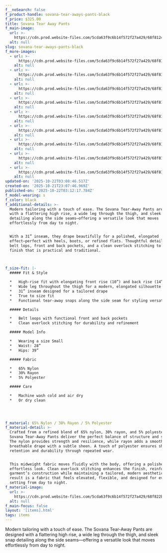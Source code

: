 ```yaml
---
f__noSearch: false
f_product-handle: sovana-tear-aways-pants-black
f_price: $325.00
title: Sovana Tear Away Pants
f_main-image:
  url: >-
    https://cdn.prod.website-files.com/5cda63f9c6b14f572f27a429/68f8124296bfdb3b28aba977_68f6a6ccf80973b062300459_68c453727781b1892d0a0a1d_009.avif
  alt: null
slug: sovana-tear-aways-pants-black
f_more-images:
  - url: >-
      https://cdn.prod.website-files.com/5cda63f9c6b14f572f27a429/68f8124296bfdb3b28aba968_68f6a6ccf80973b062300453_68c4537ef951de1905dd5893_001.avif
    alt: null
  - url: >-
      https://cdn.prod.website-files.com/5cda63f9c6b14f572f27a429/68f812425548bce2675c7f1e_68f6a6ccf80973b06230043e_68c4537d57f0f02d13eaa723_002.avif
    alt: null
  - url: >-
      https://cdn.prod.website-files.com/5cda63f9c6b14f572f27a429/68f8124296bfdb3b28aba962_68f6a6ccf80973b062300444_68c4537529b30e28655736c6_003.avif
    alt: null
  - url: >-
      https://cdn.prod.website-files.com/5cda63f9c6b14f572f27a429/68f8124296bfdb3b28aba95f_68f6a6ccf80973b06230044d_68c453767420b07e6676ce3e_004.avif
    alt: null
  - url: >-
      https://cdn.prod.website-files.com/5cda63f9c6b14f572f27a429/68f812425548bce2675c7f1b_68f6a6ccf80973b062300456_68c453757091611afde3f279_005.avif
    alt: null
  - url: >-
      https://cdn.prod.website-files.com/5cda63f9c6b14f572f27a429/68f812425548bce2675c7f28_68f6a6ccf80973b06230044a_68c453766f9d46ea15627f27_006.avif
    alt: null
  - url: >-
      https://cdn.prod.website-files.com/5cda63f9c6b14f572f27a429/68f8124296bfdb3b28aba95c_68f6a6ccf80973b062300450_68c453759e6a0d51b474a11f_007.avif
    alt: null
  - url: >-
      https://cdn.prod.website-files.com/5cda63f9c6b14f572f27a429/68f812425548bce2675c7f21_68f6a6ccf80973b062300441_68c453764a0ab17722e57877_008.avif
    alt: null
  - url: >-
      https://cdn.prod.website-files.com/5cda63f9c6b14f572f27a429/68f8124296bfdb3b28aba977_68f6a6ccf80973b062300459_68c453727781b1892d0a0a1d_009.avif
    alt: null
updated-on: '2025-10-22T03:08:46.517Z'
created-on: '2025-10-21T23:07:46.969Z'
published-on: '2025-10-22T03:12:17.784Z'
f_model-wearing: s
f_color: black
f_additional-details: >-
  Modern tailoring with a touch of ease. The Sovana Tear-Away Pants are designed
  with a flattering high rise, a wide leg through the thigh, and sleek snap
  detailing along the side seams—offering a versatile look that moves
  effortlessly from day to night.


  With a 31” inseam, they drape beautifully for a polished, elongated
  effect—perfect with heels, boots, or refined flats. Thoughtful details like
  belt lops, front and back pockets, and a clean overlock stitching to ensure a
  finish that is practical and traditional.


  ‍
f_size-fit: |-
  ##### Fit & Style

  *   High-rise fit with elongating front rise (10”) and back rise (14”)
  *   Wide leg throughout the thigh for a modern, elongated silhouette
  *   31” inseam designed for a tailored drape
  *   True to size fit
  *   Functional tear-away snaps along the side seam for styling versatility

  ##### Details

  *   Belt loops with functional front and back pockets
  *   Clean overlock stitching for durability and refinement

  ##### Model Info

  *   Wearing a size Small
  *   Waist: 28”
  *   Hips: 39”

  ##### Fabric

  *   65% Nylon
  *   30% Rayon
  *   5% Polyester

  ##### Care

  *   Machine wash cold and air dry
  *   Or dry clean

  ‍

  ‍
f_material: 65% Nylon / 30% Rayon / 5% Polyester
f_material-detail: >-
  Crafted from a refined blend of 65% nylon, 30% rayon, and 5% polyester, the
  Sovana Tear-Away Pants deliver the perfect balance of structure and softness.
  The nylon provides strength and resilience, while rayon adds a smooth,
  breathable drape with a subtle sheen. A touch of polyester ensures shape
  retention and durability through repeated wear.


  This midweight fabric moves fluidly with the body, offering a polished yet
  effortless look. Clean overlock stitching enhances the finish, reinforcing the
  garment’s construction while maintaining a tailored, modern aesthetic. The
  result is a fabric that feels elevated, flexible, and designed for every
  setting from day to night.
f_material-image:
  url: >-
    https://cdn.prod.website-files.com/5cda63f9c6b14f572f27a429/68f822b790b9ac45eb27ae09_Gemini_Generated_Image_xcobd9xcobd9xcob.png
  alt: null
f_main-focus: false
layout: '[items].html'
tags: items
---
```


Modern tailoring with a touch of ease. The Sovana Tear-Away Pants are designed with a flattering high rise, a wide leg through the thigh, and sleek snap detailing along the side seams—offering a versatile look that moves effortlessly from day to night.

